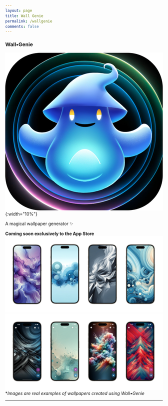 ```yaml
---
layout: page
title: Wall Genie
permalink: /wallgenie
comments: false
---
```


### Wall•Genie
![WallGenie Samples](assets/images/WallGenie/icon-new.png){:width="10%"}   

A magical wallpaper generator ✨

**Coming soon exclusively to the App Store**
![WallGenie Samples](assets/images/WallGenie/promo2.png)  
![WallGenie Samples](assets/images/WallGenie/promo4.png)  
**Images are real examples of wallpapers created using Wall•Genie*

---

<html lang="en">
<head>
    <meta charset="UTF-8">
    <title>FAQ - Echodots</title>
    <style>
        .faq-question {
            cursor: pointer;
            color: #1b9963; /* Adjust the color to fit your design */
            margin-bottom: 5px;
        }

        .faq-question:hover {
            text-decoration: underline;
        }

        .faq-answer {
            display: none;
            margin-top: 5px;
            margin-bottom: 20px;
        }
    </style>
</head>
<body>

<h4 id="faq">FAQ</h4>

<div class="faq-item">
    <h6 class="faq-question">Is a subscription required?</h6>
    <p class="faq-answer">
        Yes. To put it simply, every image generated with Wall•Genie costs money, so an active subscription is required to create wallpapers. Subscribers also gain the added perk of downloading community-posted wallpapers.
    </p>
</div>

<div class="faq-item">
    <h6 class="faq-question">What engine is being used for image generation?</h6>
    <p class="faq-answer">
        Wall•Genie is using the ChatGPT API to generate images using the latest DALL•E 3 engine. If rate limits are reached with image generations, Wall•Genie may fallback to DALL•E 2 and return a 1024x1024 image.
    </p>
</div>

<div class="faq-item">
    <h6 class="faq-question">What prompt is Wall•Genie using, and can it be customized?</h6>
    <p class="faq-answer">
        Wall•Genie's prompt has been rigorously tested and refined to provide the best results using the variables you select during image generation. Due to the nature of Generative AI, results will not always result in the expected. For the safety of Wall•Genie users, this prompt is not publically available or editable. 
    </p>
</div>

<div class="faq-item">
    <h6 class="faq-question">What is the generated image resolution?</h6>
    <p class="faq-answer">
       Wall•Genie is generating images at the highest resolution that DALL•E allows for portait images which is 1024x1792. If rate limits are reached and the model has to fallback to DALL•2, the resolution will be 1024x1024.
    </p>
</div>

<div class="faq-item">
    <h6 class="faq-question">Does Wall•Genie allow for creating iPad and Desktop wallpapers?</h6>
    <p class="faq-answer">
       At this time, the app's primary focus is creating wallpapers for mobile.
    </p>
</div>

<div class="faq-item">
    <h6 class="faq-question">Why can't I take screenshots?</h6>
    <p class="faq-answer">
        We prioritize safeguarding our community's creative work. As part of this commitment, screenshot functionality is an exclusive feature available to our subscribed members, ensuring their creations remain unique and protected.
    </p>
</div>

<div class="faq-item">
    <h6 class="faq-question">Can you explain the pricing?</h6>
    <p class="faq-answer">
        Wall•Genie aims to provide extremely competetive pricing compared to other wallpaper apps, while also covering API costs, server costs, development and maintenance costs, and support. For users who might go in short bursts of creativity, the *Starter* subscription (billed weekly) may be more in line with creating and participating in the community. For users who are always on the hunt for the freshest wallpapers and interested in growing their collection, the *Pro* subscription (billed monthly) is a great option.
    </p>
</div>

<div class="faq-item">
    <h6 class="faq-question">Can I change my subscription tier?</h6>
    <p class="faq-answer">
        To change your subscription tier, go to Info > Manage Subscription
    </p>
</div>

<div class="faq-item">
    <h6 class="faq-question">Does Wall•Genie support Family Sharing?</h6>
    <p class="faq-answer">
        Family Sharing is not supported at this time.
    </p>
</div>

<script>
document.addEventListener("DOMContentLoaded", function() {
    // Initially hide all answers
    var faqAnswers = document.querySelectorAll(".faq-answer");
    faqAnswers.forEach(function(answer) {
        answer.style.display = "none";
    });

    // Add click event listeners to questions
    var faqQuestions = document.querySelectorAll(".faq-question");
    faqQuestions.forEach(function(question) {
        question.addEventListener("click", function() {
            var answer = this.nextElementSibling;
            answer.style.display = answer.style.display === "none" ? "block" : "none";
        });
    });
});

</script>

</body>
</html>

---
<h4 id="terms">Terms</h4>
By using Wall•Genie, you agree to the following terms, in addition to the [Apple Standard EULA](https://www.apple.com/legal/internet-services/itunes/dev/stdeula/):
- Images are created using Generative AI, and therefore results may vary.
- Wall•Genie and OpenAI (per their licensing guidelines) do not claim ownership of the images created.
- Images generated using Wall•Genie, by any user, can be used for both personal and commercial use without permission.
- Wall•Genie and its services are provided "as-is" and reserves the right to update, enhance, or change the service at anay time.
- Abuse of Wall•Genie and its services, including API integrations, in-app screenshots, or other actions outside if the app's intended use are strictly prohibited and may result in a permanent ban.

---
<h4 id="privacy">Privacy</h4>
Privacy is a first-class citizen in Wall•Genie. Unlike other wallpaper apps, your usage is not tracked or tied to your identity, nor is a sign-in process required in order to use the app, keeping your identity completely anonymous. Certain statistics are collected anonymously in order to help improve the app; things like iPhone model, iOS version, wallpaper upvote count, wallpaper generation count, and wallpaper upload count. All of these stats are aggregated using the privacy-focused solution [TelemetryDeck](https://telemetrydeck.com).

---
<h4 id="support">Support</h4>
**Supported Devices**: iPhone  
**Apple App ID**: 6496679681  
**Category**: Graphics & Design  
**Developer**: rakTech LLC  
**Contact**: support@raktech.app  